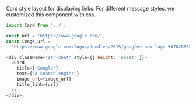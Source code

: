 Card style layout for displaying links. For different message styles, we customized this component with css.

```js
import Card from '../';

const url = 'https://www.google.com/';
const image_url =
  'https://www.google.com/logos/doodles/2015/googles-new-logo-5078286822539264.3-hp2x.gif';

<div className="str-chat" style={{ height: 'unset' }}>
  <Card
    title={'Google'}
    text={'A search engine'}
    image_url={image_url}
    title_link={url}
  />
</div>;
```
